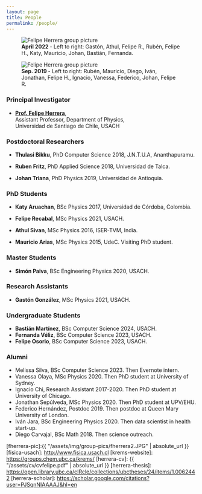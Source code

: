 ```yaml
---
layout: page
title: People
permalink: /people/ 
---
```



<figure>
  <img src="{{absolute_url}}/assets/img/group-april-2022.jpg" alt="Felipe Herrera group picture"/>
  <figcaption><strong>April 2022 </strong>- Left to right: Gastón, Athul, Felipe R., Rubén, Felipe H., Katy, Mauricio, Johan, Bastián, Fernanda. </figcaption>
</figure>



<figure>
  <img src="{{absolute_url}}/assets/img/group-sep-2019.jpg" alt="Felipe Herrera group picture"/>
  <figcaption><strong>Sep. 2019 </strong>- Left to right: Rubén, Mauricio, Diego, Iván, Jonathan, Felipe H., Ignacio, Vanessa, Federico, Johan, Felipe R. </figcaption>
</figure>




### Principal Investigator

* [**Prof. Felipe Herrera**](/people/about-Felipe/),  
Assistant Professor, Department of Physics,  
Universidad de Santiago de Chile, USACH
 

### Postdoctoral Researchers

* **Thulasi Bikku**, PhD Computer Science 2018, J.N.T.U.A, Ananthapuramu. 

* **Ruben Fritz**, PhD Applied Science 2018, Universidad de Talca. 

* **Johan Triana**, PhD Physics 2019, Universidad de Antioquia. 


### PhD Students


* **Katy Aruachan**, BSc Physics 2017, Universidad de Córdoba, Colombia.

* **Felipe Recabal**, MSc Physics 2021, USACH.

* **Athul Sivan**, MSc Physics 2016, ISER-TVM, India.

* **Mauricio Arias**, MSc Physics 2015, UdeC. Visiting PhD student.

### Master Students

* **Simón Paiva**, BSc Engineering Physics 2020, USACH.

### Research Assistants

* **Gastón González**, MSc Physics 2021, USACH.



### Undergraduate Students 

* **Bastián Martínez**, BSc Computer Science 2024, USACH.
* **Fernanda Véliz**, BSc Computer Science 2023, USACH.
* **Felipe Osorio**, BSc Computer Science 2023, USACH.


### Alumni

* Melissa Silva, BSc Computer Science 2023. Then Evernote intern.
* Vanessa Olaya, MSc Physics 2020. Then PhD student at University of Sydney.
* Ignacio Chi, Research Assistant 2017-2020. Then PhD student at University of Chicago.
* Jonathan Sepúlveda, MSc Physics 2020. Then PhD student at UPV/EHU.
* Federico Hernández, Postdoc 2019. Then postdoc at Queen Mary University of London.
* Iván Jara, BSc Engineering Physics 2020. Then data scientist in health start-up.
* Diego Carvajal, BSc Math 2018. Then science outreach.



[fherrera-pic]:{{ "/assets/img/group-pics/fherrera2.JPG" | absolute_url }} 
[fisica-usach]: http://www.fisica.usach.cl
[krems-website]: https://groups.chem.ubc.ca/krems/ 
[herrera-cv]: {{ "/assets/cv/cvfelipe.pdf" | absolute_url }}
[herrera-thesis]: https://open.library.ubc.ca/cIRcle/collections/ubctheses/24/items/1.0062442
[herrera-scholar]: https://scholar.google.com/citations?user=PJSqnNIAAAAJ&hl=en


